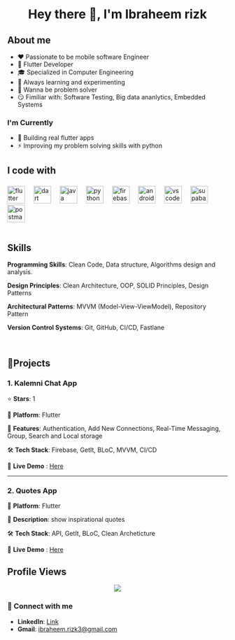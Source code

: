 
# <div align="center">Hey there 👋, I'm Ibraheem rizk</div>  
  
## About me
- ❤️ Passionate to be mobile software Engineer 
- 🔧 Flutter Developer
- 🎓 Specialized in Computer Engineering
- 💪 Always learning and experimenting
- 🧠 Wanna be problem solver
- 😏 Fimiliar with: Software Testing, Big data ananlytics, Embedded Systems

### I'm Currently
- 📱 Building real flutter apps
- ⚡ Improving my problem solving skills with python

<h2 align="left">I code with</h2>

###

<div align="left">
  <img src="https://cdn.jsdelivr.net/gh/devicons/devicon/icons/flutter/flutter-original.svg" height="40" alt="flutter logo"  />
  <img width="12" />
  <img src="https://cdn.jsdelivr.net/gh/devicons/devicon/icons/dart/dart-original.svg" height="40" alt="dart logo"  />
  <img width="12" />
  <img src="https://cdn.jsdelivr.net/gh/devicons/devicon/icons/java/java-original.svg" height="40" alt="java logo"  />
  <img width="12" />
  <img src="https://cdn.jsdelivr.net/gh/devicons/devicon/icons/python/python-original.svg" height="40" alt="python logo"  />
  <img width="12" />
  <img src="https://cdn.jsdelivr.net/gh/devicons/devicon/icons/firebase/firebase-plain.svg" height="40" alt="firebase logo"  />
  <img width="12" />
  <img src="https://cdn.jsdelivr.net/gh/devicons/devicon/icons/androidstudio/androidstudio-original.svg" height="40" alt="androidstudio logo"  />
  <img width="12" />
  <img src="https://cdn.jsdelivr.net/gh/devicons/devicon/icons/vscode/vscode-original.svg" height="40" alt="vscode logo"  />
  <img width="12" />
  <img src="https://cdn.simpleicons.org/supabase/3ECF8E" height="40" alt="supabase logo"  />
  <img width="12" />
  <img src="https://cdn.simpleicons.org/postman/FF6C37" height="40" alt="postman logo"  />
  
</div>


<br/>  

## Skills  
**Programming Skills**: Clean Code, Data structure, Algorithms design and analysis. 

**Design Principles**: Clean Architecture, OOP, SOLID Principles, Design Patterns 

**Architectural Patterns**: MVVM (Model-View-ViewModel), Repository Pattern 

**Version Control Systems**: Git, GitHub, CI/CD, Fastlane

<br/>  

## 🔧Projects

### 1. Kalemni Chat App
⭐ **Stars**: 1

📱 **Platform**: Flutter

📝 **Features**: Authentication, Add New Connections, Real-Time Messaging, Group, Search and Local storage

🛠 **Tech Stack**: Firebase, GetIt, BLoC, MVVM, CI/CD

📸 **Live Demo** : [Here](https://drive.google.com/file/d/1jlzEdJHsHSP6QNF19XXYFF41HiGaMNVx/view?usp=drive_link)

---

### 2. Quotes App
📱 **Platform**: Flutter

📝 **Description**: show inspirational quotes

🛠 **Tech Stack**: API, GetIt, BLoC, Clean Archeticture

📸 **Live Demo** : [Here](https://drive.google.com/file/d/11Crjpo3IrVgtQaaffCWuHot_uX-utP6s/view)


<h2 align="left">Profile Views</h2>
<div align="center">
  <img src="https://profile-counter.glitch.me/hemahawas/count.svg?"  />
</div>

### 🤝 Connect with me
- **LinkedIn**: [Link](https://www.linkedin.com/in/ibraheem-rizk-hawas/)
- **Gmail**:  ibraheem.rizk3@gmail.com

  
</div>  
